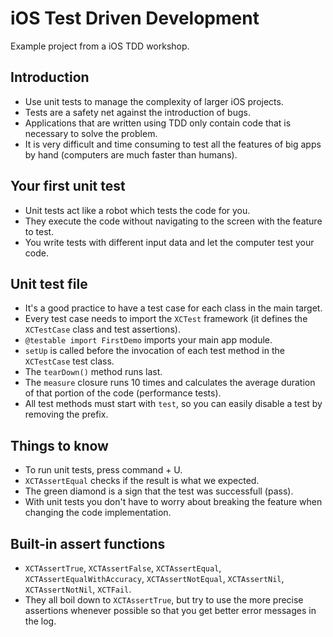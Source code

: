 # iOS Test Driven Development

Example project from a iOS TDD workshop.

## Introduction

* Use unit tests to manage the complexity of larger iOS projects.
* Tests are a safety net against the introduction of bugs.
* Applications that are written using TDD only contain code that is necessary to solve the problem.
* It is very difficult and time consuming to test all the features of big apps by hand (computers are much faster than humans).

## Your first unit test
* Unit tests act like a robot which tests the code for you.
* They execute the code without navigating to the screen with the feature to test.
* You write tests with different input data and let the computer test your code.

## Unit test file
* It's a good practice to have a test case for each class in the main target.
* Every test case needs to import the `XCTest` framework (it defines the `XCTestCase` class and test assertions).
* `@testable import FirstDemo` imports your main app module.
* `setUp` is called before the invocation of each test method in the `XCTestCase` test class. 
* The `tearDown()` method runs last.
* The `measure` closure runs 10 times and calculates the average duration of that portion of the code (performance tests).
* All test methods must start with `test`, so you can easily disable a test by removing the prefix.

## Things to know
* To run unit tests, press command + U.
* `XCTAssertEqual` checks if the result is what we expected.
* The green diamond is a sign that the test was successfull (pass).
* With unit tests you don't have to worry about breaking the feature when changing the code implementation.

## Built-in assert functions
* `XCTAssertTrue`, `XCTAssertFalse`, `XCTAssertEqual`, `XCTAssertEqualWithAccuracy`, `XCTAssertNotEqual`, `XCTAssertNil`, `XCTAssertNotNil`, `XCTFail`.
* They all boil down to `XCTAssertTrue`, but try to use the more precise assertions whenever possible so that you get better error messages in the log.
